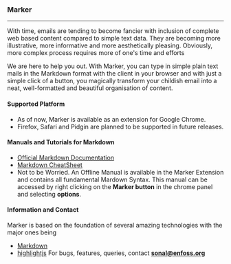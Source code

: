 ### Marker
---
With time, emails are tending to become fancier with inclusion of complete web based content compared to simple text data. They are becoming more illustrative, more informative and more aesthetically pleasing. Obviously, more complex process requires more of one's time and efforts

We are here to help you out. With Marker, you can type in simple plain text mails in the Markdown format with the client in your browser and with just a simple click of a button, you magically transform your childish email into a neat, well-formatted and beautiful organisation of content.

#### Supported Platform
* As of now, Marker is available as an extension for Google Chrome.
* Firefox, Safari and Pidgin are planned to be supported in future releases.

#### Manuals and Tutorials for Markdown
* [Official Markdown Documentation](http://daringfireball.net/projects/markdown/)
* [Markdown CheatSheet](http://assemble.io/docs/Cheatsheet-Markdown.html)
* Not to be Worried. An Offline Manual is available in the Marker Extension and contains all fundamental Mardown Syntax. This manual can be accessed by right clicking on the **Marker button** in the chrome panel and selecting **options**.

#### Information and Contact
Marker is based on the foundation of several amazing technologies with the major ones being
* [Markdown](http://daringfireball.net/projects/markdown/)
* [highlightjs](http://highlightjs.org/)
For bugs, features, queries, contact **sonal@enfoss.org**
